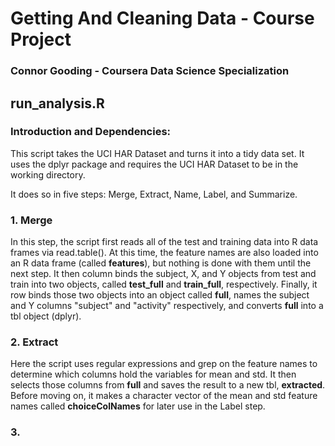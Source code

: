 # Getting And Cleaning Data - Course Project

### Connor Gooding - Coursera Data Science Specialization

## run_analysis.R

### Introduction and Dependencies:

This script takes the UCI HAR Dataset and turns it into a tidy data set.
It uses the dplyr package and requires the UCI HAR Dataset to be
in the working directory. 

It does so in five steps: Merge, Extract, Name, Label, and Summarize.

### 1. Merge

In this step, the script first reads all of the test and training data into
R data frames via read.table(). At this time, the feature names are also loaded into an
R data frame (called **features**), but nothing is done with them until the next step. 
It then column binds the subject, X, and Y objects from test and train into two objects, 
called **test_full** and **train_full**, respectively. Finally, it row binds those two objects into
an object called **full**, names the subject and Y columns "subject" and "activity" respectively, 
and converts **full** into a tbl object (dplyr).

### 2. Extract

Here the script uses regular expressions and grep on the feature names to determine which columns
hold the variables for mean and std. It then selects those columns from **full** and saves
the result to a new tbl, **extracted**. Before moving on, it makes a character vector of the
mean and std feature names called **choiceColNames** for later use in the Label step.

### 3. 


